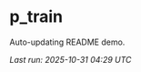 # p_train

Auto-updating README demo.

<!--START_SECTION:status-->
_Last run: 2025-10-31 04:29 UTC_
<!--END_SECTION:status-->
































































































































































































































































































































































































































































































































































































































































































































































































































































































































































































































































































































































































































































































































































































































































































































































































